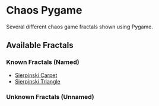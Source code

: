 # Chaos Pygame
Several different chaos game fractals shown using Pygame.

## Available Fractals
### Known Fractals (Named)
- [Sierpinski Carpet](https://github.com/las-r/chaos-pygame/blob/main/sierpinski-carpet.py)
- [Sierpinski Triangle](https://github.com/las-r/chaos-pygame/blob/main/sierpinski-triangle.py)

### Unknown Fractals (Unnamed)
